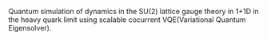 Quantum simulation of dynamics in the SU(2) lattice gauge theory in 1+1D in the heavy quark limit using scalable cocurrent VQE(Variational Quantum Eigensolver).
